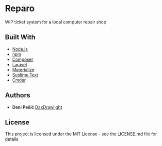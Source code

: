 # Reparo

WIP ticket system for a local computer repair shop

## Built With

* [Node.js](https://nodejs.org/en/)
* [npm](https://www.npmjs.com/)
* [Composer](https://getcomposer.org/)
* [Laravel](https://laravel.com/)
* [Materialize](http://materializecss.com/)
* [Sublime Text](https://www.sublimetext.com/)
* [Cmder](http://cmder.net/)

## Authors

* **Deni Pešić** [DaxDrawlight](https://github.com/daxdrawlight)

## License

This project is licensed under the MIT License - see the [LICENSE.md](LICENSE.md) file for details

